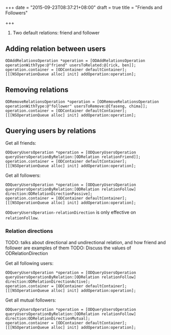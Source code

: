 +++
date = "2015-09-23T08:37:21+08:00"
draft = true
title = "Friends and Followers"

+++

1. Two default relations: friend and follower

## Adding relation between users

```obj-c
ODAddRelationsOperation *operation = [ODAddRelationsOperation operationWithType:@"friend" usersToRelated:@[rick, ben]];
operation.container = [ODContainer defaultContainer];
[[[NSOperationQueue alloc] init] addOperation:operation];
```

## Removing relations

```obj-c
ODRemoveRelationsOperation *operation = [ODRemoveRelationsOperation operationWithType:@"follower" usersToRemove:@[faseng, chima]];
operation.container = [ODContainer defaultContainer];
[[[NSOperationQueue alloc] init] addOperation:operation];
```

## Querying users by relations

Get all friends:

```obj-c
ODQueryUsersOperation *operation = [ODQueryUsersOperation queryUsersOperationByRelation:[ODRelation relationFriend]];
operation.container = [ODContainer defaultContainer];
[[[NSOperationQueue alloc] init] addOperation:operation];
```

Get all followers:

```obj-c
ODQueryUsersOperation *operation = [ODQueryUsersOperation queryUsersOperationByRelation:[ODRelation relationFollow] direction:ODRelationDirectionPassive];
operation.container = [ODContainer defaultContainer];
[[[NSOperationQueue alloc] init] addOperation:operation];
```

`ODQueryUsersOperation-relationDirection` is only effective on `relationFollow`.

### Relation directions

TODO: talks about directional and undirectional relation, and how friend and
follower are examples of them
TODO: Discuss the values of ODRelationDirection

Get all following users:

```obj-c
ODQueryUsersOperation *operation = [ODQueryUsersOperation queryUsersOperationByRelation:[ODRelation relationFollow] direction:ODRelationDirectionActive];
operation.container = [ODContainer defaultContainer];
[[[NSOperationQueue alloc] init] addOperation:operation];
```

Get all mutual followers:

```obj-c
ODQueryUsersOperation *operation = [ODQueryUsersOperation queryUsersOperationByRelation:[ODRelation relationFollow] direction:ODRelationDirectionMutual];
operation.container = [ODContainer defaultContainer];
[[[NSOperationQueue alloc] init] addOperation:operation];
```
